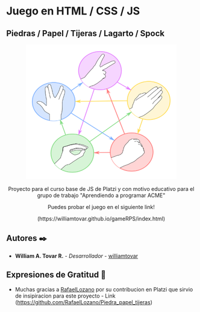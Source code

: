 # Juego en HTML / CSS / JS

## Piedras / Papel / Tijeras / Lagarto / Spock
<div align="center">
    <img src="./assets/rules_PPTLS.png" alt="" width="400" height="358" />
</div>
<p align="center">
Proyecto para el curso base de JS de Platzi y con motivo educativo para el grupo de trabajo "Aprendiendo a programar ACME"
</p>
<p align="center">
    Puedes probar el juego en el siguiente link!
</p>
<p align="center">
(https://williamtovar.github.io/gameRPS/index.html)
</p>

## Autores ✒️

* **William A. Tovar R.** - *Desarrollador* - [williamtovar](https://github.com/williamtovar)

## Expresiones de Gratitud 🎁

* Muchas gracias a [RafaelLozano](https://github.com/RafaelLozano) por su contribucion en Platzi que sirvio de insipiracion para este proyecto - Link (https://github.com/RafaelLozano/Piedra_papel_tijeras)

